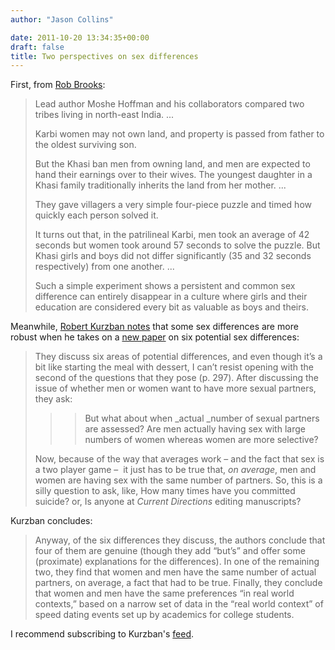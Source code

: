 ```yaml
---
author: "Jason Collins"

date: 2011-10-20 13:34:35+00:00
draft: false
title: Two perspectives on sex differences
---
```


First, from [Rob Brooks](http://www.robbrooks.net/rob-brooks/1819):


<blockquote>Lead author Moshe Hoffman and his collaborators compared two tribes living in north-east India. ...

Karbi women may not own land, and property is passed from father to the oldest surviving son.

But the Khasi ban men from owning land, and men are expected to hand their earnings over to their wives. The youngest daughter in a Khasi family traditionally inherits the land from her mother. ...

They gave villagers a very simple four-piece puzzle and timed how quickly each person solved it.

It turns out that, in the patrilineal Karbi, men took an average of 42 seconds but women took around 57 seconds to solve the puzzle. But Khasi girls and boys did not differ significantly (35 and 32 seconds respectively) from one another. ...

Such a simple experiment shows a persistent and common sex difference can entirely disappear in a culture where girls and their education are considered every bit as valuable as boys and theirs.</blockquote>


Meanwhile, [Robert Kurzban notes](http://www.epjournal.net/blog/2011/10/fun-with-sex-differences) that some sex differences are more robust when he takes on a [new paper](http://cdp.sagepub.com/content/20/5/296.abstract) on six potential sex differences:


<blockquote>They discuss six areas of potential differences, and even though it’s a bit like starting the meal with dessert, I can’t resist opening with the second of the questions that they pose (p. 297). After discussing the issue of whether men or women want to have more sexual partners, they ask:

> 
> <blockquote>But what about when _actual _number of sexual partners are assessed? Are men actually having sex with large numbers of women whereas women are more selective?</blockquote>
> 
> 
Now, because of the way that averages work – and the fact that sex is a two player game –  it just has to be true that, _on average_, men and women are having sex with the same number of partners. So, this is a silly question to ask, like, How many times have you committed suicide? or, Is anyone at _Current Directions_ editing manuscripts?</blockquote>


Kurzban concludes:


<blockquote>Anyway, of the six differences they discuss, the authors conclude that four of them are genuine (though they add “but’s” and offer some (proximate) explanations for the differences). In one of the remaining two, they find that women and men have the same number of actual partners, on average, a fact that had to be true. Finally, they conclude that women and men have the same preferences “in real world contexts,” based on a narrow set of data in the “real world context” of speed dating events set up by academics for college students.</blockquote>


I recommend subscribing to Kurzban's [feed](http://feeds.feedburner.com/EvolutionaryPsychologyBlog).
